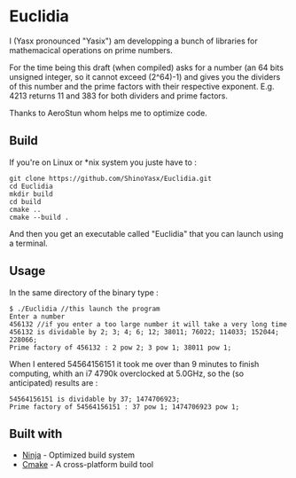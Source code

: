 # Euclidia

I (Yasx pronounced "Yasix") am developping a bunch of libraries for mathemacical operations on prime numbers.

For the time being this draft (when compiled) asks for a number (an 64 bits unsigned integer, so it cannot exceed (2^64)-1) and gives you the dividers of this number and the prime factors with their respective exponent.
E.g. 4213 returns 11 and 383 for both dividers and prime factors.

Thanks to AeroStun whom helps me to optimize code.

## Build

If you're on Linux or \*nix system you juste have to :

```
git clone https://github.com/ShinoYasx/Euclidia.git
cd Euclidia
mkdir build
cd build
cmake ..
cmake --build .
```

And then you get an executable called "Euclidia" that you can launch using a terminal.

## Usage

In the same directory of the binary type :

```
$ ./Euclidia //this launch the program
Enter a number
456132 //if you enter a too large number it will take a very long time
456132 is dividable by 2; 3; 4; 6; 12; 38011; 76022; 114033; 152044; 228066; 
Prime factory of 456132 : 2 pow 2; 3 pow 1; 38011 pow 1;
```

When I entered 54564156151 it took me over than 9 minutes to finish computing, whith an i7 4790k overclocked at 5.0GHz, so the (so anticipated) results are :

```
54564156151 is dividable by 37; 1474706923; 
Prime factory of 54564156151 : 37 pow 1; 1474706923 pow 1; 
```

## Built with

* [Ninja](https://ninja-build.org) - Optimized build system
* [Cmake](https://cmake.org) - A cross-platform build tool
